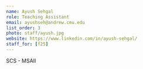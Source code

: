 ```yaml
---
name: Ayush Sehgal
role: Teaching Assistant
email: ayushseh@andrew.cmu.edu
list_order: 3
photo: staff/ayush.jpg
website: https://www.linkedin.com/in/ayush-sehgal/
staff_for: [f25]
---
```

SCS - MSAII